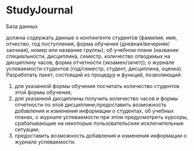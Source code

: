 # StudyJournal

База данных

должна содержать данные о контингенте студентов (фамилия,
имя, отчество, год поступления, форма обучения (дневная/вечерняя/заочная), номер или название группы); об учебном
плане (название специальности, дисциплина, семестр, количество отводимых на дисциплину часов, форма отчетности (экзамен/зачет)); о журнале успеваемости студентов (год/семестр, студент, дисциплина, оценка). Разработать пакет, состоящий из
процедур и функций, позволяющий:

1) для указанной формы обучения посчитать количество студентов этой формы обучения;
2) для указанной дисциплины получить количество часов и
формы отчетности по этой дисциплине;предоставить возможность добавления и изменения информации о студентах,
об учебных планах, о журнале успеваемости при этом предусмотреть курсоры, срабатывающие на некоторые пользовательские исключительные ситуации;
3) предоставить возможность добавления и изменения информации о журнале успеваемости.
